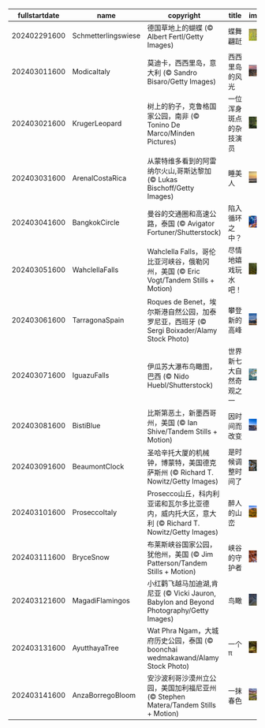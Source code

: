 |fullstartdate|name|copyright|title|image|
|--|--|--|--|--|
202402291600|Schmetterlingswiese|德国草地上的蝴蝶 (© Albert Fertl/Getty Images)|蝶舞翩跹|![](/zh-CN/2024/03/202402291600Schmetterlingswiese.jpg)|
202403011600|ModicaItaly|莫迪卡，西西里岛，意大利 (© Sandro Bisaro/Getty Images)|西西里岛的风光|![](/zh-CN/2024/03/202403011600ModicaItaly.jpg)|
202403021600|KrugerLeopard|树上的豹子，克鲁格国家公园，南非 (© Tonino De Marco/Minden Pictures)|一位浑身斑点的杂技演员|![](/zh-CN/2024/03/202403021600KrugerLeopard.jpg)|
202403031600|ArenalCostaRica|从蒙特维多看到的阿雷纳尔火山,哥斯达黎加 (© Lukas Bischoff/Getty Images)|睡美人|![](/zh-CN/2024/03/202403031600ArenalCostaRica.jpg)|
202403041600|BangkokCircle|曼谷的交通圈和高速公路，泰国 (© Avigator Fortuner/Shutterstock)|陷入循环之中？|![](/zh-CN/2024/03/202403041600BangkokCircle.jpg)|
202403051600|WahclellaFalls|Wahclella Falls，哥伦比亚河峡谷，俄勒冈州，美国 (© Eric Vogt/Tandem Stills + Motion)|尽情地嬉戏玩水吧！|![](/zh-CN/2024/03/202403051600WahclellaFalls.jpg)|
202403061600|TarragonaSpain|Roques de Benet，埃尔斯港自然公园，加泰罗尼亚，西班牙 (© Sergi Boixader/Alamy Stock Photo)|攀登新的高峰|![](/zh-CN/2024/03/202403061600TarragonaSpain.jpg)|
202403071600|IguazuFalls|伊瓜苏大瀑布鸟瞰图，巴西 (© Nido Huebl/Shutterstock)|世界新七大自然奇观之一|![](/zh-CN/2024/03/202403071600IguazuFalls.jpg)|
202403081600|BistiBlue|比斯第恶土，新墨西哥州，美国 (© Ian Shive/Tandem Stills + Motion)|因时间而改变|![](/zh-CN/2024/03/202403081600BistiBlue.jpg)|
202403091600|BeaumontClock|圣哈辛托大厦的机械钟，博蒙特，美国德克萨斯州 (© Richard T. Nowitz/Getty Images)|是时候调整时间了|![](/zh-CN/2024/03/202403091600BeaumontClock.jpg)|
202403101600|ProseccoItaly|Prosecco山丘，科内利亚诺和瓦尔多比亚德内，威内托大区，意大利 (© Richard T. Nowitz/Getty Images)|醉人的山峦|![](/zh-CN/2024/03/202403101600ProseccoItaly.jpg)|
202403111600|BryceSnow|布莱斯峡谷国家公园，犹他州，美国 (© Jim Patterson/Tandem Stills + Motion)|峡谷的守护者|![](/zh-CN/2024/03/202403111600BryceSnow.jpg)|
202403121600|MagadiFlamingos|小红鹳飞越马加迪湖,肯尼亚 (© Vicki Jauron, Babylon and Beyond Photography/Getty Images)|鸟瞰|![](/zh-CN/2024/03/202403121600MagadiFlamingos.jpg)|
202403131600|AyutthayaTree|Wat Phra Ngam，大城府历史公园，泰国 (© boonchai wedmakawand/Alamy Stock Photo)|一个π|![](/zh-CN/2024/03/202403131600AyutthayaTree.jpg)|
202403141600|AnzaBorregoBloom|安沙波利哥沙漠州立公园，美国加利福尼亚州 (© Stephen Matera/Tandem Stills + Motion)|一抹春色|![](/zh-CN/2024/03/202403141600AnzaBorregoBloom.jpg)|
